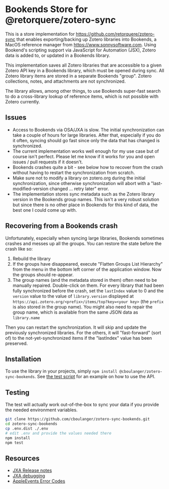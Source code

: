 # Bookends Store for @retorquere/zotero-sync

This is a store implementation for https://github.com/retorquere/zotero-sync 
that enables exporting/backing up Zotero libraries into Bookends, a MacOS reference
manager from https://www.sonnysoftware.com. Using Bookend's scripting support via
JavaScript for Automation (JSX), Zotero data is added to, or updated in a Bookends library.

This implementation saves all Zotero libraries that are accessible to a given Zotero 
API key in a Bookends library, which must be opened during sync. All Zotero library items are
stored in a separate Bookends "group". Zotero collections, notes, and attachments are
not synchronized.

The library allows, among other things, to use Bookends super-fast search to do a 
cross-library lookup of reference items, which is not possible with Zotero currently.

## Issues
 - Access to Bookends via OSA/JXA is slow. The initial synchronization can take a couple of hours for large libraries.
   After that, especially if you do it often, syncing should go fast since only the data that has changed is 
   synchronized. 
 - The current implementation works well enough for my use case but of course isn't perfect. Please
   let me know if it works for you and open issues / pull requests if it doesn't.
 - Bookends crashes quite a bit - see below how to recover from the crash without having to restart the 
   synchronization from scratch. 
 - Make sure not to modify a library on zotero.org during the initial synchronization, since otherwise 
   synchronization will abort with a "last-modified-version changed ... retry later" error. 
 - The implementation stores sync metadata such as the Zotero library version in the Bookends 
   group names. This isn't a very robust solution but since there is no other place in Bookends 
   for this kind of data, the best one I could come up with. 
   
## Recovering from a Bookends crash

Unfortunately, especially when syncing large libraries, Bookends sometimes crashes and messes up all the groups. 
You can restore the state before the crash like so:

   1) Rebuild the library 
   2) If the groups have disappeared, execute "Flatten Groups List Hierarchy" from the menu in the bottom left corner of 
      the application window. Now the groups should re-appear.
   3) The group names (and the metadata stored in them) often need to be manually repaired. Double-click on them.
      For every library that had been fully synchronized before the crash, set the `lastIndex` value to 0 and the 
      `version` value to the value of `library.version` displayed at `https://api.zotero.org/<prefix>/items/top?key=<your key>` 
      (the `prefix` is also stored in the group name). You might also need to repair the group name, which is available
      from the same JSON data as `library.name`
      
Then you can restart the synchronization. It will skip and update the previously synchronized libraries. For the others,
it will "fast-forward" (sort of) to the not-yet-synchronized items if the "lastIndex" value has been preserved.

## Installation

To use the library in your projects, simply `npm install @cboulanger/zotero-sync-bookends`. See [the test script](test.ts) 
for an example on how to use the API.

## Testing

The test will actually work out-of-the-box to sync your data if you provide the needed environment variables.

```bash
git clone https://github.com/cboulanger/zotero-sync-bookends.git
cd zotero-sync-bookends
cp .env.dist ./.env
# edit .env and provide the values needed there
npm install
npm test
```

## Resources
- [JXA Release notes](https://developer.apple.com/library/archive/releasenotes/InterapplicationCommunication/RN-JavaScriptForAutomation/Articles/OSX10-10.html#//apple_ref/doc/uid/TP40014508-CH109-SW1)
- [JXA debugging](https://developer.apple.com/library/archive/releasenotes/InterapplicationCommunication/RN-JavaScriptForAutomation/Articles/OSX10-11.html#//apple_ref/doc/uid/TP40014508-CH110-SW1) 
- [AppleEvents Error Codes](https://developer.apple.com/library/archive/documentation/AppleScript/Conceptual/AppleScriptLangGuide/reference/ASLR_error_codes.html)
